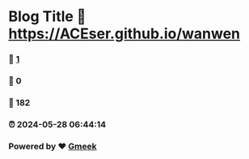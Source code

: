 # Blog Title :link: https://ACEser.github.io/wanwen 
### :page_facing_up: [1](https://ACEser.github.io/wanwen/tag.html) 
### :speech_balloon: 0 
### :hibiscus: 182 
### :alarm_clock: 2024-05-28 06:44:14 
### Powered by :heart: [Gmeek](https://github.com/Meekdai/Gmeek)
